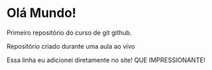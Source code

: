 # Olá Mundo!
 Primeiro repositório do curso de git github.
 
 Repositório criado durante uma aula ao vivo

 Essa linha eu adicionei diretamente no site! QUE IMPRESSIONANTE!
